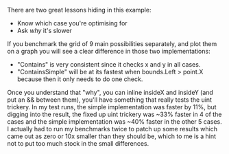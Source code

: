 There are two great lessons hiding in this example:
* Know which case you're optimising for
* Ask *why* it's slower

If you benchmark the grid of 9 main possibilities separately, and plot them on a graph you will see a clear difference in those two implementations:
* "Contains" is very consistent since it checks x and y in all cases.
* "ContainsSimple" will be at its fastest when bounds.Left > point.X because then it only needs to do one check.

Once you understand that "why", you can inline insideX and insideY (and put an && between them), you'll have something that really tests the uint trickery.
In my test runs, the simple implementation was faster by 11%, but digging into the result, the fixed up uint trickery was ~33% faster in 4 of the cases and the simple implementation was ~40% faster in the other 5 cases.
I actually had to run my benchmarks twice to patch up some results which came out as zero or 10x smaller than they should be, which to me is a hint not to put too much stock in the small differences.
